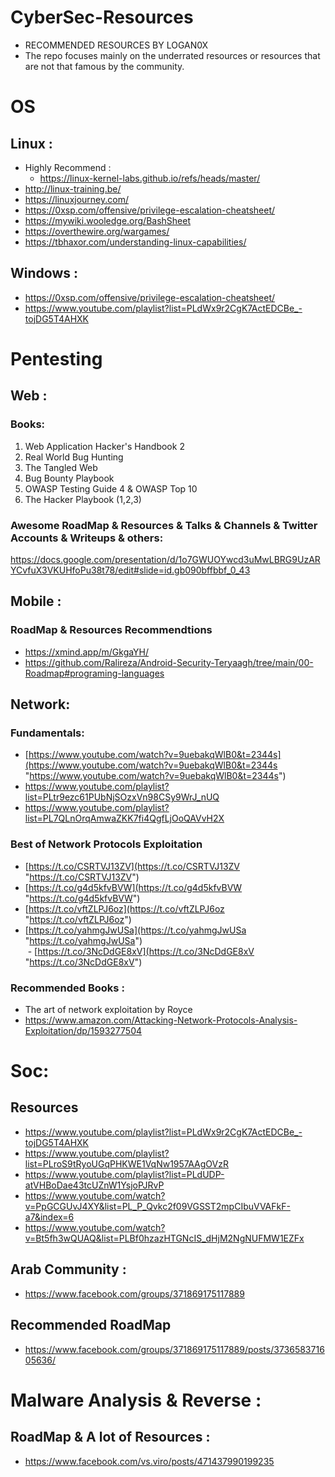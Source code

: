 # CyberSec-Resources
- RECOMMENDED RESOURCES BY LOGAN0X
- The repo focuses mainly on the underrated resources or resources that are not that famous by the community.

# OS
## Linux :
- Highly Recommend :
  - https://linux-kernel-labs.github.io/refs/heads/master/
- http://linux-training.be/
- https://linuxjourney.com/
- https://0xsp.com/offensive/privilege-escalation-cheatsheet/
- https://mywiki.wooledge.org/BashSheet
- https://overthewire.org/wargames/
- https://tbhaxor.com/understanding-linux-capabilities/

## Windows :
- https://0xsp.com/offensive/privilege-escalation-cheatsheet/
- https://www.youtube.com/playlist?list=PLdWx9r2CgK7ActEDCBe_-tojDG5T4AHXK

# Pentesting

## Web :
### Books:
1. Web Application Hacker's Handbook 2  
3. Real World Bug Hunting  
4. The Tangled Web  
5. Bug Bounty Playbook  
5. OWASP Testing Guide 4 & OWASP Top 10  
8. The Hacker Playbook (1,2,3)
### Awesome RoadMap & Resources & Talks & Channels & Twitter Accounts & Writeups & others:
https://docs.google.com/presentation/d/1o7GWUOYwcd3uMwLBRG9UzARYCvfuX3VKUHfoPu38t78/edit#slide=id.gb090bffbbf_0_43

## Mobile :
### RoadMap & Resources Recommendtions
- https://xmind.app/m/GkgaYH/
- https://github.com/Ralireza/Android-Security-Teryaagh/tree/main/00-Roadmap#programing-languages

## Network:

### Fundamentals:
- [https://www.youtube.com/watch?v=9uebakqWlB0&t=2344s](https://www.youtube.com/watch?v=9uebakqWlB0&t=2344s "https://www.youtube.com/watch?v=9uebakqWlB0&t=2344s")
- https://www.youtube.com/playlist?list=PLtr9ezc61PUbNjSOzxVn98CSy9WrJ_nUQ
- https://www.youtube.com/playlist?list=PL7QLnOrqAmwaZKK7fi4QgfLjOoQAVvH2X


### Best of Network Protocols Exploitation  
  
- [https://t.co/CSRTVJ13ZV](https://t.co/CSRTVJ13ZV "https://t.co/CSRTVJ13ZV")  
- [https://t.co/g4d5kfvBVW](https://t.co/g4d5kfvBVW "https://t.co/g4d5kfvBVW") 
- [https://t.co/vftZLPJ6oz](https://t.co/vftZLPJ6oz "https://t.co/vftZLPJ6oz")  
- [https://t.co/yahmgJwUSa](https://t.co/yahmgJwUSa "https://t.co/yahmgJwUSa")  
 - [https://t.co/3NcDdGE8xV](https://t.co/3NcDdGE8xV "https://t.co/3NcDdGE8xV")

### Recommended Books :
- The art of network exploitation by Royce
- https://www.amazon.com/Attacking-Network-Protocols-Analysis-Exploitation/dp/1593277504
# Soc:
## Resources
- https://www.youtube.com/playlist?list=PLdWx9r2CgK7ActEDCBe_-tojDG5T4AHXK
- https://www.youtube.com/playlist?list=PLroS9tRyoUGqPHKWE1VqNw1957AAgOVzR
- https://www.youtube.com/playlist?list=PLdUDP-atVHBoDae43tcUZnW1YsjoPJRvP
- https://www.youtube.com/watch?v=PpGCGUvJ4XY&list=PL_P_Qvkc2f09VGSST2mpCIbuVVAFkF-a7&index=6
- https://www.youtube.com/watch?v=Bt5fh3wQUAQ&list=PLBf0hzazHTGNcIS_dHjM2NgNUFMW1EZFx

## Arab Community :
- https://www.facebook.com/groups/371869175117889

## Recommended RoadMap
- https://www.facebook.com/groups/371869175117889/posts/373658371605636/

# Malware Analysis & Reverse :
## RoadMap & A lot of Resources :
- https://www.facebook.com/vs.viro/posts/471437990199235
